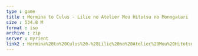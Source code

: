 ```yaml
---
type : game
title : Hermina to Culus - Lilie no Atelier Mou Hitotsu no Monogatari (Japan)
size : 534.8 M
format : iso
archive : zip
server : myrient
link2 : Hermina%20to%20Culus%20-%20Lilie%20no%20Atelier%20Mou%20Hitotsu%20no%20Monogatari%20%28Japan%29
---
```

